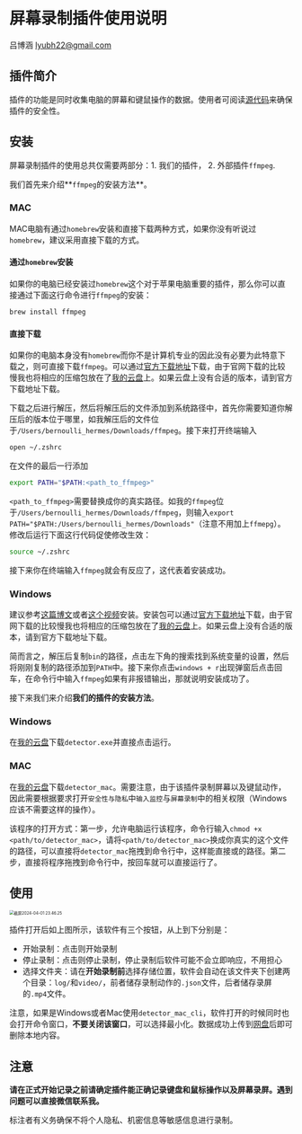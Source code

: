 # 屏幕录制插件使用说明

吕博涵 lyubh22@gmail.com

## 插件简介

插件的功能是同时收集电脑的屏幕和键鼠操作的数据。使用者可阅读[源代码](https://github.com/Imbernoulli/Screen-Action-Video-Detector)来确保插件的安全性。

## 安装

屏幕录制插件的使用总共仅需要两部分：1. 我们的插件， 2. 外部插件`ffmpeg`.

我们首先来介绍**`ffmpeg`的安装方法**。

### MAC

MAC电脑有通过`homebrew`安装和直接下载两种方式，如果你没有听说过`homebrew`，建议采用直接下载的方式。

#### 通过`homebrew`安装

如果你的电脑已经安装过`homebrew`这个对于苹果电脑重要的插件，那么你可以直接通过下面这行命令进行`ffmpeg`的安装：

```bash
brew install ffmpeg
```

#### 直接下载

如果你的电脑本身没有`homebrew`而你不是计算机专业的因此没有必要为此特意下载之，则可直接下载`ffmpeg`。可以通过[官方下载地址](https://ffmpeg.org/download.html)下载，由于官网下载的比较慢我也将相应的压缩包放在了[我的云盘](https://cloud.tsinghua.edu.cn/d/4a450f493f6b4843a14f/)上。如果云盘上没有合适的版本，请到官方下载地址下载。

下载之后进行解压，然后将解压后的文件添加到系统路径中，首先你需要知道你解压后的版本位于哪里，如我解压后的文件位于`/Users/bernoulli_hermes/Downloads/ffmpeg`。接下来打开终端输入

```bash
open ~/.zshrc
```

在文件的最后一行添加

```bash
export PATH="$PATH:<path_to_ffmpeg>"
```

`<path_to_ffmpeg>`需要替换成你的真实路径。如我的`ffmpeg`位于`/Users/bernoulli_hermes/Downloads/ffmpeg`，则输入`export PATH="$PATH:/Users/bernoulli_hermes/Downloads"`（注意不用加上`ffmepg`）。修改后运行下面这行代码促使修改生效：

```bash
source ~/.zshrc
```

接下来你在终端输入`ffmpeg`就会有反应了，这代表着安装成功。

### Windows

建议参考[这篇博文](https://blog.csdn.net/nings666/article/details/134791109)或者[这个视频](https://www.bilibili.com/video/BV1qw4m1d7hx?vd_source=c9d2dd84eab70ceb1e6b325374865782)安装。安装包可以通过[官方下载地址](https://ffmpeg.org/download.html)下载，由于官网下载的比较慢我也将相应的压缩包放在了[我的云盘](https://cloud.tsinghua.edu.cn/d/4a450f493f6b4843a14f/)上。如果云盘上没有合适的版本，请到官方下载地址下载。

简而言之，解压后复制`bin`的路径，点击左下角的搜索找到系统变量的设置，然后将刚刚复制的路径添加到`PATH`中。接下来你点击`windows + r`出现弹窗后点击回车，在命令行中输入`ffmpeg`如果有非报错输出，那就说明安装成功了。

接下来我们来介绍**我们的插件的安装方法**。

### Windows

在[我的云盘](https://cloud.tsinghua.edu.cn/d/4a450f493f6b4843a14f/)下载`detector.exe`并直接点击运行。

### MAC

在[我的云盘](https://cloud.tsinghua.edu.cn/d/4a450f493f6b4843a14f/)下载`detector_mac`。需要注意，由于该插件录制屏幕以及键鼠动作，因此需要根据要求打开`安全性与隐私`中`输入监控`与`屏幕录制`中的相关权限（Windows应该不需要这样的操作）。

该程序的打开方式：第一步，允许电脑运行该程序，命令行输入`chmod +x <path/to/detector_mac>`，请将`<path/to/detector_mac>`换成你真实的这个文件的路径，可以直接将`detector_mac`拖拽到命令行中，这样能直接或的路径。第二步，直接将程序拖拽到命令行中，按回车就可以直接运行了。

## 使用

<img src="https://cdn.jsdelivr.net/gh/Imbernoulli/mdimages@main/%E6%88%AA%E5%B1%8F2024-04-01%2023.46.25.png" alt="截屏2024-04-01 23.46.25" style="zoom:50%;" />

插件打开后如上图所示，该软件有三个按钮，从上到下分别是：

- 开始录制：点击则开始录制
- 停止录制：点击则停止录制，停止录制后软件可能不会立即响应，不用担心
- 选择文件夹：请在**开始录制前**选择存储位置，软件会自动在该文件夹下创建两个目录：`log/`和`video/`，前者储存录制动作的`.json`文件，后者储存录屏的`.mp4`文件。

注意，如果是Windows或者Mac使用`detector_mac_cli`，软件打开的时候同时也会打开命令窗口，**不要关闭该窗口**，可以选择最小化。数据成功上传到[网盘](https://cloud.tsinghua.edu.cn/u/d/94e37566dc6c4bc0afcd/)后即可删除本地内容。

## 注意

**请在正式开始记录之前请确定插件能正确记录键盘和鼠标操作以及屏幕录屏。遇到问题可以直接微信联系我。**

标注者有义务确保不将个人隐私、机密信息等敏感信息进行录制。